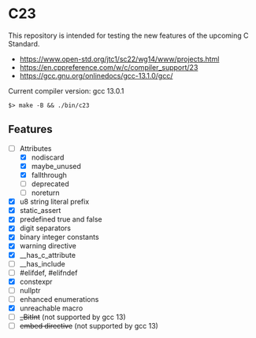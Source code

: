 # C23

This repository is intended for testing the new features of the upcoming C Standard.

- <https://www.open-std.org/jtc1/sc22/wg14/www/projects.html>
- <https://en.cppreference.com/w/c/compiler_support/23>
- <https://gcc.gnu.org/onlinedocs/gcc-13.1.0/gcc/>

Current compiler version: gcc 13.0.1

```console
$> make -B && ./bin/c23
```

## Features

- [ ] Attributes
  - [x] nodiscard
  - [x] maybe_unused
  - [x] fallthrough
  - [ ] deprecated
  - [ ] noreturn
- [x] u8 string literal prefix
- [x] static_assert
- [x] predefined true and false
- [x] digit separators
- [x] binary integer constants
- [x] warning directive
- [x] __has_c_attribute
- [ ] __has_include
- [ ] #elifdef, #elifndef
- [x] constexpr
- [ ] nullptr
- [ ] enhanced enumerations
- [x] unreachable macro
- [ ] ~~_BitInt~~ (not supported by gcc 13)
- [ ] ~~embed directive~~ (not supported by gcc 13)
